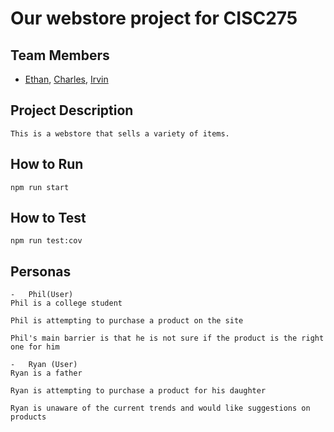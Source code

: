 # Our webstore project for CISC275

## Team Members

-   [Ethan](https://github.com/eorev), [Charles](https://github.com/cwgiii), [Irvin](https://github.com/IrvinFavors)

## Project Description

    This is a webstore that sells a variety of items.

## How to Run

    npm run start

## How to Test

    npm run test:cov

## Personas

    -   Phil(User)
    Phil is a college student

    Phil is attempting to purchase a product on the site

    Phil's main barrier is that he is not sure if the product is the right one for him

    -   Ryan (User)
    Ryan is a father

    Ryan is attempting to purchase a product for his daughter

    Ryan is unaware of the current trends and would like suggestions on products
